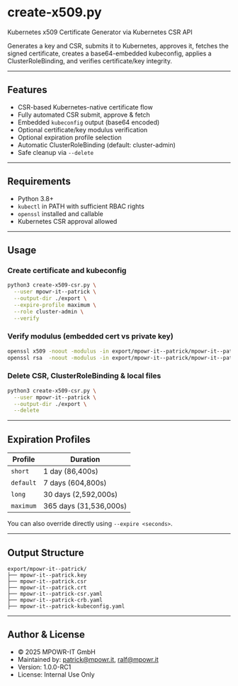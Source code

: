 # create-x509.py

Kubernetes x509 Certificate Generator via Kubernetes CSR API

Generates a key and CSR, submits it to Kubernetes, approves it, fetches the signed certificate, creates a base64-embedded kubeconfig, applies a ClusterRoleBinding, and verifies certificate/key integrity.

---

## Features

- CSR-based Kubernetes-native certificate flow
- Fully automated CSR submit, approve & fetch
- Embedded `kubeconfig` output (base64 encoded)
- Optional certificate/key modulus verification
- Optional expiration profile selection
- Automatic ClusterRoleBinding (default: cluster-admin)
- Safe cleanup via `--delete`

---

## Requirements

- Python 3.8+
- `kubectl` in PATH with sufficient RBAC rights
- `openssl` installed and callable
- Kubernetes CSR approval allowed

---

## Usage

### Create certificate and kubeconfig

```bash
python3 create-x509-csr.py \
  --user mpowr-it--patrick \
  --output-dir ./export \
  --expire-profile maximum \
  --role cluster-admin \
  --verify
```

### Verify modulus (embedded cert vs private key)

```bash
openssl x509 -noout -modulus -in export/mpowr-it--patrick/mpowr-it--patrick.crt | openssl md5
openssl rsa  -noout -modulus -in export/mpowr-it--patrick/mpowr-it--patrick.key | openssl md5
```

### Delete CSR, ClusterRoleBinding & local files

```bash
python3 create-x509-csr.py \
  --user mpowr-it--patrick \
  --output-dir ./export \
  --delete
```

---

## Expiration Profiles

| Profile   | Duration               |
|-----------|------------------------|
| `short`   | 1 day (86,400s)        |
| `default` | 7 days (604,800s)      |
| `long`    | 30 days (2,592,000s)   |
| `maximum` | 365 days (31,536,000s) |

You can also override directly using `--expire <seconds>`.

---

## Output Structure

```
export/mpowr-it--patrick/
├── mpowr-it--patrick.key
├── mpowr-it--patrick.csr
├── mpowr-it--patrick.crt
├── mpowr-it--patrick-csr.yaml
├── mpowr-it--patrick-crb.yaml
├── mpowr-it--patrick-kubeconfig.yaml
```

---

## Author & License

- © 2025 MPOWR-IT GmbH
- Maintained by: patrick@mpowr.it, ralf@mpowr.it
- Version: 1.0.0-RC1
- License: Internal Use Only
